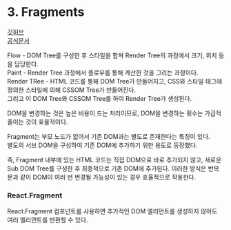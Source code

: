 # 3. Fragments

[깃허브](https://github.com/sangheon-kim/React-docs-analyze/tree/master/src/Pages/3.Fragments)  
[공식문서](https://ko.reactjs.org/docs/fragments.html)

Flow - DOM Tree를 구성한 후 스타일을 합쳐 Render Tree의 과정에서 크기, 위치 등을 담당한다.  
Paint - Render Tree 과정에서 플로우를 통해 계산한 것을 그리는 과정이다.  
Render TRee - HTML 코드를 통해 DOM Tree가 만들어지고, CSS와 스타일 태그에 정의한 스타일에 의해 CSSOM Tree가 만들어진다.  
그리고 이 DOM Tree와 CSSOM Tree를 하여 Render Tree가 생성된다.

DOM을 변경하는 것은 높은 비용이 드는 처리이므로, DOM을 변경하는 횟수는 가급적 줄이는 것이 효율적이다.

Fragment는 부모 노드가 없어서 기존 DOM과는 별도로 존재한다는 특징이 있다.  
별도의 서브 DOM을 구성하여 기존 DOM에 추가하기 위한 용도로 등장했다.

즉, Fragment 내부에 있는 HTML 코드는 직접 DOM으로 바로 추가되지 않고, 새로운 Sub DOM Tree를 구성한 후 최종적으로 기존 DOM에 추가된다.
이러한 방식은 반복문과 같이 DOM이 여러 번 변경될 가능성이 있는 경우 효율적으로 작용한다.

### React.Fragment

React.Fragment 컴포넌트를 사용하면 추가적인 DOM 엘리먼트를 생성하지 않아도 여러 엘리먼트를 반환할 수 있다.

